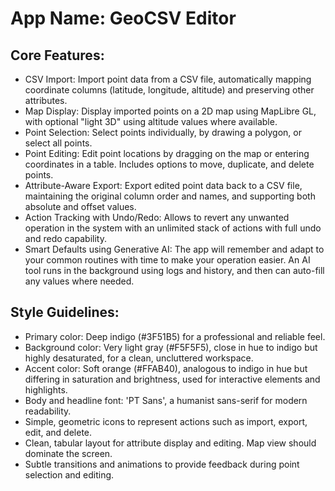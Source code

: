 # **App Name**: GeoCSV Editor

## Core Features:

- CSV Import: Import point data from a CSV file, automatically mapping coordinate columns (latitude, longitude, altitude) and preserving other attributes.
- Map Display: Display imported points on a 2D map using MapLibre GL, with optional "light 3D" using altitude values where available.
- Point Selection: Select points individually, by drawing a polygon, or select all points.
- Point Editing: Edit point locations by dragging on the map or entering coordinates in a table. Includes options to move, duplicate, and delete points.
- Attribute-Aware Export: Export edited point data back to a CSV file, maintaining the original column order and names, and supporting both absolute and offset values.
- Action Tracking with Undo/Redo: Allows to revert any unwanted operation in the system with an unlimited stack of actions with full undo and redo capability.
- Smart Defaults using Generative AI: The app will remember and adapt to your common routines with time to make your operation easier. An AI tool runs in the background using logs and history, and then can auto-fill any values where needed.

## Style Guidelines:

- Primary color: Deep indigo (#3F51B5) for a professional and reliable feel.
- Background color: Very light gray (#F5F5F5), close in hue to indigo but highly desaturated, for a clean, uncluttered workspace.
- Accent color: Soft orange (#FFAB40), analogous to indigo in hue but differing in saturation and brightness, used for interactive elements and highlights.
- Body and headline font: 'PT Sans', a humanist sans-serif for modern readability.
- Simple, geometric icons to represent actions such as import, export, edit, and delete.
- Clean, tabular layout for attribute display and editing. Map view should dominate the screen.
- Subtle transitions and animations to provide feedback during point selection and editing.